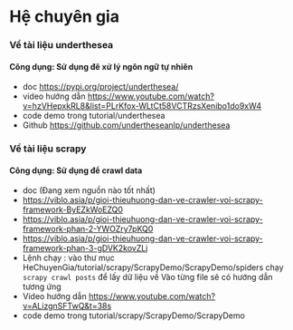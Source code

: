 # Hệ chuyên gia
### Về tài liệu underthesea 

#### Công dụng: Sử dụng đê xử lý ngôn ngữ tự nhiên
+ doc https://pypi.org/project/underthesea/
+ video hướng dẫn https://www.youtube.com/watch?v=hzVHepxkRL8&list=PLrKfox-WLtCt58VCTRzsXenibo1do9xW4
+ code demo trong tutorial/underthesea
+ Github https://github.com/undertheseanlp/underthesea 

### Về tài liệu scrapy

#### Công dụng: Sử dụng để crawl data
+ doc (Đang xem nguồn nào tốt nhất) 
+ https://viblo.asia/p/gioi-thieuhuong-dan-ve-crawler-voi-scrapy-framework-ByEZkWoEZQ0
+ https://viblo.asia/p/gioi-thieuhuong-dan-ve-crawler-voi-scrapy-framework-phan-2-YWOZry7pKQ0
+ https://viblo.asia/p/gioi-thieuhuong-dan-ve-crawler-voi-scrapy-framework-phan-3-gDVK2kovZLj
+ Lệnh chạy :
vào thư mục HeChuyenGia/tutorial/scrapy/ScrapyDemo/ScrapyDemo/spiders
chạy  ``` scrapy crawl posts ``` để lấy dữ liệu về
Vào từng file sẽ có hướng dẫn tương ứng
+ Video hướng dẫn https://www.youtube.com/watch?v=ALizgnSFTwQ&t=38s
+ code demo trong tutorial/scrapy/ScrapyDemo/ScrapyDemo

